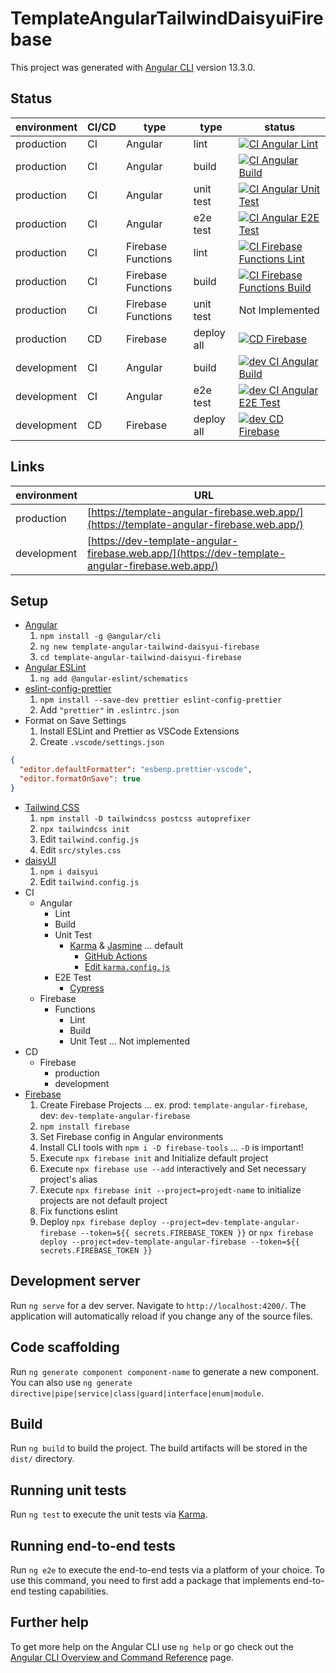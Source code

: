 # TemplateAngularTailwindDaisyuiFirebase

This project was generated with [Angular CLI](https://github.com/angular/angular-cli) version 13.3.0.

## Status

| environment | CI/CD | type               | type       | status                                                                                                                                                                                                                                                                                                         |
| ----------- | ----- | ------------------ | ---------- | -------------------------------------------------------------------------------------------------------------------------------------------------------------------------------------------------------------------------------------------------------------------------------------------------------------- |
| production  | CI    | Angular            | lint       | [![CI Angular Lint](https://github.com/YasunoriMATSUOKA/template-angular-tailwind-daisyui-firebase/actions/workflows/ci-angular-lint.yml/badge.svg)](https://github.com/YasunoriMATSUOKA/template-angular-tailwind-daisyui-firebase/actions/workflows/ci-angular-lint.yml)                                     |
| production  | CI    | Angular            | build      | [![CI Angular Build](https://github.com/YasunoriMATSUOKA/template-angular-tailwind-daisyui-firebase/actions/workflows/ci-angular-build.yml/badge.svg)](https://github.com/YasunoriMATSUOKA/template-angular-tailwind-daisyui-firebase/actions/workflows/ci-angular-build.yml)                                  |
| production  | CI    | Angular            | unit test  | [![CI Angular Unit Test](https://github.com/YasunoriMATSUOKA/template-angular-tailwind-daisyui-firebase/actions/workflows/ci-angular-unit-test.yml/badge.svg)](https://github.com/YasunoriMATSUOKA/template-angular-tailwind-daisyui-firebase/actions/workflows/ci-angular-unit-test.yml)                      |
| production  | CI    | Angular            | e2e test   | [![CI Angular E2E Test](https://github.com/YasunoriMATSUOKA/template-angular-tailwind-daisyui-firebase/actions/workflows/ci-angular-e2e-test.yml/badge.svg)](https://github.com/YasunoriMATSUOKA/template-angular-tailwind-daisyui-firebase/actions/workflows/ci-angular-e2e-test.yml)                         |
| production  | CI    | Firebase Functions | lint       | [![CI Firebase Functions Lint](https://github.com/YasunoriMATSUOKA/template-angular-tailwind-daisyui-firebase/actions/workflows/ci-firebase-functions-lint.yml/badge.svg)](https://github.com/YasunoriMATSUOKA/template-angular-tailwind-daisyui-firebase/actions/workflows/ci-firebase-functions-lint.yml)    |
| production  | CI    | Firebase Functions | build      | [![CI Firebase Functions Build](https://github.com/YasunoriMATSUOKA/template-angular-tailwind-daisyui-firebase/actions/workflows/ci-firebase-functions-build.yml/badge.svg)](https://github.com/YasunoriMATSUOKA/template-angular-tailwind-daisyui-firebase/actions/workflows/ci-firebase-functions-build.yml) |
| production  | CI    | Firebase Functions | unit test  | Not Implemented                                                                                                                                                                                                                                                                                                |
| production  | CD    | Firebase           | deploy all | [![CD Firebase](https://github.com/YasunoriMATSUOKA/template-angular-tailwind-daisyui-firebase/actions/workflows/cd-firebase.yml/badge.svg?branch=v1.0.0&event=release)](https://github.com/YasunoriMATSUOKA/template-angular-tailwind-daisyui-firebase/actions/workflows/cd-firebase.yml)                     |
| development | CI    | Angular            | build      | [![dev CI Angular Build](https://github.com/YasunoriMATSUOKA/template-angular-tailwind-daisyui-firebase/actions/workflows/dev-ci-angular-build.yml/badge.svg)](https://github.com/YasunoriMATSUOKA/template-angular-tailwind-daisyui-firebase/actions/workflows/dev-ci-angular-build.yml)                      |
| development | CI    | Angular            | e2e test   | [![dev CI Angular E2E Test](https://github.com/YasunoriMATSUOKA/template-angular-tailwind-daisyui-firebase/actions/workflows/dev-ci-angular-e2e-test.yml/badge.svg)](https://github.com/YasunoriMATSUOKA/template-angular-tailwind-daisyui-firebase/actions/workflows/dev-ci-angular-e2e-test.yml)             |
| development | CD    | Firebase           | deploy all | [![dev CD Firebase](https://github.com/YasunoriMATSUOKA/template-angular-tailwind-daisyui-firebase/actions/workflows/dev-cd-firebase.yml/badge.svg)](https://github.com/YasunoriMATSUOKA/template-angular-tailwind-daisyui-firebase/actions/workflows/dev-cd-firebase.yml)                                     |

## Links

| environment | URL                                                                                              |
| ----------- | ------------------------------------------------------------------------------------------------ |
| production  | [https://template-angular-firebase.web.app/](https://template-angular-firebase.web.app/)         |
| development | [https://dev-template-angular-firebase.web.app/](https://dev-template-angular-firebase.web.app/) |

## Setup

- [Angular](https://angular.io/guide/setup-local)
  1. `npm install -g @angular/cli`
  1. `ng new template-angular-tailwind-daisyui-firebase`
  1. `cd template-angular-tailwind-daisyui-firebase`
- [Angular ESLint](https://github.com/angular-eslint/angular-eslint)
  1. `ng add @angular-eslint/schematics`
- [eslint-config-prettier](https://github.com/prettier/eslint-config-prettier)
  1. `npm install --save-dev prettier eslint-config-prettier`
  1. Add `"prettier"` in `.eslintrc.json`
- Format on Save Settings
  1. Install ESLint and Prettier as VSCode Extensions
  1. Create `.vscode/settings.json`

```json:settings.json
{
  "editor.defaultFormatter": "esbenp.prettier-vscode",
  "editor.formatOnSave": true
}
```

- [Tailwind CSS](https://tailwindcss.com/docs/guides/angular)
  1. `npm install -D tailwindcss postcss autoprefixer`
  1. `npx tailwindcss init`
  1. Edit `tailwind.config.js`
  1. Edit `src/styles.css`
- [daisyUI](https://daisyui.com/docs/install/)
  1. `npm i daisyui`
  1. Edit `tailwind.config.js`
- CI
  - Angular
    - Lint
    - Build
    - Unit Test
      - [Karma](https://karma-runner.github.io/latest/index.html) & [Jasmine](https://jasmine.github.io/) ... default
        - [GitHub Actions](https://angular.jp/guide/testing#configure-project-for-github-actions)
        - [Edit `karma.config.js`](https://angular.jp/guide/testing#chrome%E3%81%A7%E3%81%AEci%E3%83%86%E3%82%B9%E3%83%88%E7%94%A8%E3%81%ABcli%E3%82%92%E8%A8%AD%E5%AE%9A%E3%81%99%E3%82%8B)
    - E2E Test
      - [Cypress](https://docs.cypress.io/guides/migrating-to-cypress/protractor#Introduction)
  - Firebase
    - Functions
      - Lint
      - Build
      - Unit Test ... Not implemented
- CD
  - Firebase
    - production
    - development
- [Firebase](https://firebase.google.com/)
  1. Create Firebase Projects ... ex. prod: `template-angular-firebase`, dev: `dev-template-angular-firebase`
  1. `npm install firebase`
  1. Set Firebase config in Angular environments
  1. Install CLI tools with `npm i -D firebase-tools` ... `-D` is important!
  1. Execute `npx firebase init` and Initialize default project
  1. Execute `npx firebase use --add` interactively and Set necessary project's alias
  1. Execute `npx firebase init --project=projedt-name` to initialize projects are not default project
  1. Fix functions eslint
  1. Deploy `npx firebase deploy --project=dev-template-angular-firebase --token=${{ secrets.FIREBASE_TOKEN }}` or `npx firebase deploy --project=dev-template-angular-firebase --token=${{ secrets.FIREBASE_TOKEN }}`

## Development server

Run `ng serve` for a dev server. Navigate to `http://localhost:4200/`. The application will automatically reload if you change any of the source files.

## Code scaffolding

Run `ng generate component component-name` to generate a new component. You can also use `ng generate directive|pipe|service|class|guard|interface|enum|module`.

## Build

Run `ng build` to build the project. The build artifacts will be stored in the `dist/` directory.

## Running unit tests

Run `ng test` to execute the unit tests via [Karma](https://karma-runner.github.io).

## Running end-to-end tests

Run `ng e2e` to execute the end-to-end tests via a platform of your choice. To use this command, you need to first add a package that implements end-to-end testing capabilities.

## Further help

To get more help on the Angular CLI use `ng help` or go check out the [Angular CLI Overview and Command Reference](https://angular.io/cli) page.
